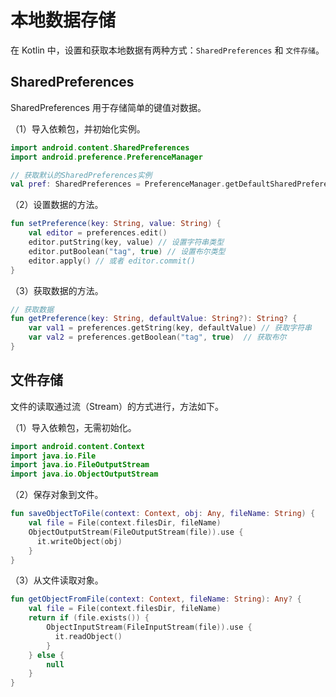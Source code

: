 # 本地数据存储

在 Kotlin 中，设置和获取本地数据有两种方式：`SharedPreferences` 和 `文件存储`。

## SharedPreferences

SharedPreferences 用于存储简单的键值对数据。

（1）导入依赖包，并初始化实例。

```kotlin
import android.content.SharedPreferences
import android.preference.PreferenceManager

// 获取默认的SharedPreferences实例
val pref: SharedPreferences = PreferenceManager.getDefaultSharedPreferences(context)
```

（2）设置数据的方法。

```kotlin
fun setPreference(key: String, value: String) {
    val editor = preferences.edit()
    editor.putString(key, value) // 设置字符串类型
    editor.putBoolean("tag", true) // 设置布尔类型
    editor.apply() // 或者 editor.commit()
}
```

（3）获取数据的方法。

```kotlin
// 获取数据
fun getPreference(key: String, defaultValue: String?): String? {
    var val1 = preferences.getString(key, defaultValue) // 获取字符串
    var val2 = preferences.getBoolean("tag", true)  // 获取布尔
}
```

## 文件存储

文件的读取通过流（Stream）的方式进行，方法如下。

（1）导入依赖包，无需初始化。

```kotlin
import android.content.Context
import java.io.File
import java.io.FileOutputStream
import java.io.ObjectOutputStream
```

（2）保存对象到文件。

```kotlin
fun saveObjectToFile(context: Context, obj: Any, fileName: String) {
    val file = File(context.filesDir, fileName)
    ObjectOutputStream(FileOutputStream(file)).use {
      it.writeObject(obj)
    }
}
```

（3）从文件读取对象。

```kotlin
fun getObjectFromFile(context: Context, fileName: String): Any? {
    val file = File(context.filesDir, fileName)
    return if (file.exists()) {
        ObjectInputStream(FileInputStream(file)).use {
          it.readObject()
        }
    } else {
        null
    }
}
```
